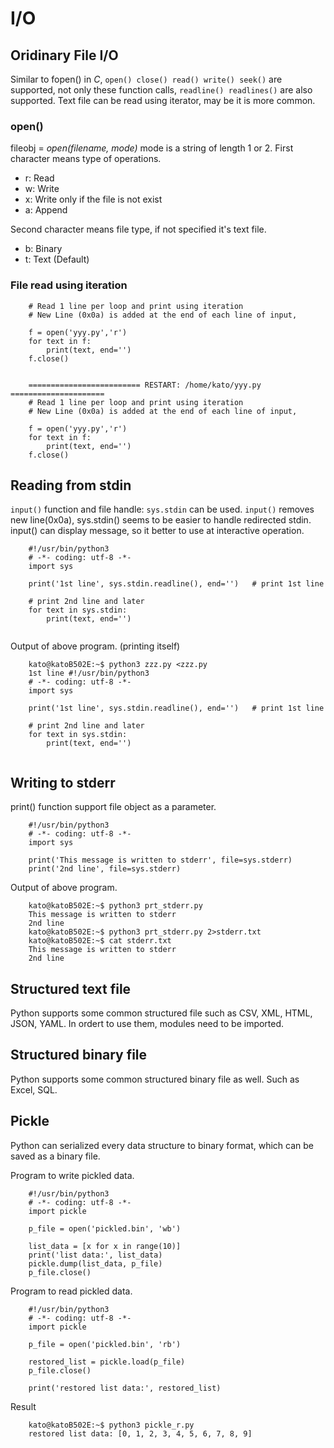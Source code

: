 # I/O

## Oridinary File I/O
Similar to fopen() in *C*, `open() close() read() write() seek()` are supported, not only these function calls, `readline() readlines()` are also supported.
Text file can be read using iterator, may be it is more common.

### open()
fileobj = *open(filename, mode)*
mode is a string of length 1 or 2. First character means type of operations.

- r: Read
- w: Write
- x: Write only if the file is not exist
- a: Append

Second character means file type, if not specified it's text file.

- b: Binary
- t: Text (Default)


### File read using iteration
```
    # Read 1 line per loop and print using iteration
    # New Line (0x0a) is added at the end of each line of input, 
    
    f = open('yyy.py','r')
    for text in f:
        print(text, end='')
    f.close()
    
    
    ========================= RESTART: /home/kato/yyy.py =====================
    # Read 1 line per loop and print using iteration
    # New Line (0x0a) is added at the end of each line of input, 
    
    f = open('yyy.py','r')
    for text in f:
        print(text, end='')
    f.close()
```

## Reading from stdin
`input()` function and file handle: `sys.stdin` can be used. `input()` removes new line(0x0a), sys.stdin() seems to be easier to handle redirected stdin. input() can display message, so it better to use at interactive operation.


```
    #!/usr/bin/python3
    # -*- coding: utf-8 -*-
    import sys
    
    print('1st line', sys.stdin.readline(), end='')   # print 1st line
    
    # print 2nd line and later
    for text in sys.stdin:
        print(text, end='')
    
```

Output of above program. (printing itself)
```
    kato@katoB502E:~$ python3 zzz.py <zzz.py
    1st line #!/usr/bin/python3
    # -*- coding: utf-8 -*-
    import sys
    
    print('1st line', sys.stdin.readline(), end='')   # print 1st line
    
    # print 2nd line and later
    for text in sys.stdin:
        print(text, end='')
    
```

## Writing to stderr
print() function support file object as a parameter.

```
    #!/usr/bin/python3
    # -*- coding: utf-8 -*-
    import sys
    
    print('This message is written to stderr', file=sys.stderr)
    print('2nd line', file=sys.stderr)
```
    
Output of above program.
```
    kato@katoB502E:~$ python3 prt_stderr.py 
    This message is written to stderr
    2nd line
    kato@katoB502E:~$ python3 prt_stderr.py 2>stderr.txt
    kato@katoB502E:~$ cat stderr.txt
    This message is written to stderr
    2nd line
```

## Structured text file

Python supports some common structured file such as CSV, XML, HTML, JSON, YAML.
In ordert to use them, modules need to be imported.

## Structured binary file

Python supports some common structured binary file as well. Such as Excel, SQL.


## Pickle

Python can serialized every data structure to binary format, which can be saved as a binary file.

Program to write pickled data.
```
    #!/usr/bin/python3
    # -*- coding: utf-8 -*-
    import pickle
    
    p_file = open('pickled.bin', 'wb')
    
    list_data = [x for x in range(10)]
    print('list data:', list_data)
    pickle.dump(list_data, p_file)
    p_file.close()
```

Program to read pickled data.
```
    #!/usr/bin/python3
    # -*- coding: utf-8 -*-
    import pickle
    
    p_file = open('pickled.bin', 'rb')
    
    restored_list = pickle.load(p_file)
    p_file.close()
    
    print('restored list data:', restored_list)
```

Result
```
    kato@katoB502E:~$ python3 pickle_r.py 
    restored list data: [0, 1, 2, 3, 4, 5, 6, 7, 8, 9]
```
